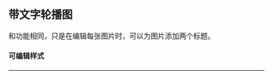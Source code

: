 ## 带文字轮播图
和<jump text="轮播图" project="gls"></jump>功能相同，只是在编辑每张图片时，可以为图片添加两个标题。

#### 可编辑样式
---
<explain project="gls" :proplist="['留白','边距','高度','背景色']"></explain> 
